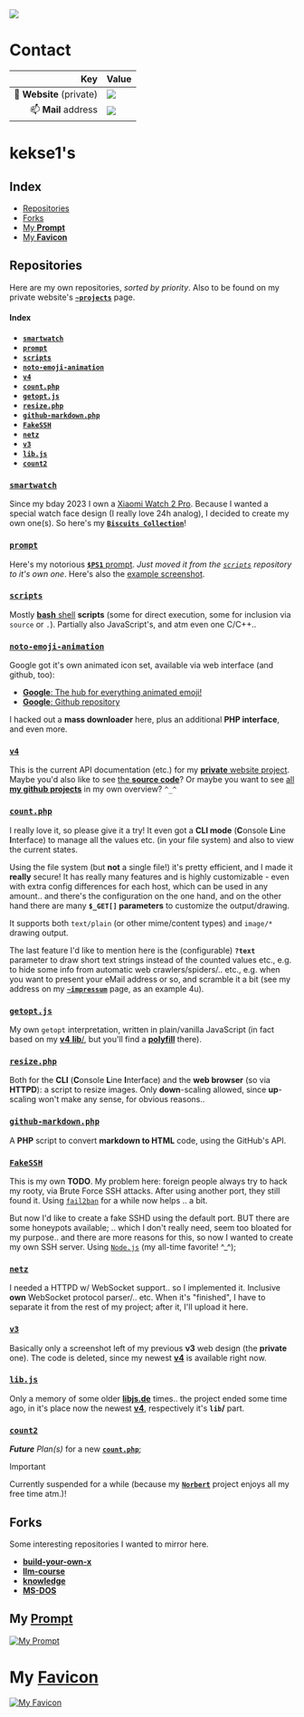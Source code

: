 <img src="https://kekse.biz/github.php?draw&override=github:kekse1" />

# Contact

| Key                      | Value                                                                                                                                                 |
| -----------------------: | :---------------------------------------------------------------------------------------------------------------------------------------------------- |
| 👋 **Website** (private) | <img src="https://kekse.biz/github.php?override=github:kekse1&draw&text=kekse.biz&angle=0&size=38px&fg=20,90,150&font=OpenSans&ro&readonly" />        |
| 📫 **Mail** address      | <img src="https://kekse.biz/github.php?override=github:kekse1&draw&text=kuchen@kekse.biz&angle=0&size=28px&fg=20,90,150&font=OpenSans&ro&readonly" /> |

# **kekse1**'s

## Index
* [Repositories](#repositories)
* [Forks](#forks)
* [My **Prompt**](#my-prompt)
* [My **Favicon**](#kuchens)

## Repositories
Here are my own repositories, *sorted by priority*.
Also to be found on my private website's **[`~projects`](https://kekse.biz/?~projects)** page.

#### Index

* [**`smartwatch`**](#smartwatch)
* [**`prompt`**](#prompt)
* [**`scripts`**](#scripts)
* [**`noto-emoji-animation`**](#noto-emoji-animation)
* [**`v4`**](#v4)
* [**`count.php`**](#countphp)
* [**`getopt.js`**](#getoptjs)
* [**`resize.php`**](#resizephp)
* [**`github-markdown.php`**](#github-markdownphp)
* [**`FakeSSH`**](#fakessh)
* [**`netz`**](#netz)
* [**`v3`**](#v3)
* [**`lib.js`**](#libjs)
* [**`count2`**](#count2)
<!--
* [**`norbert`**](#norbert)
* [**`brainstorm`**](#brainstorm)
  -->

### [**`smartwatch`**](https://github.com/kekse1/smartwatch/)
Since my bday 2023 I own a [Xiaomi Watch 2 Pro](https://kekse.biz/?~hardware).
Because I wanted a special watch face design (I really love 24h analog),
I decided to create my own one(s). So here's my [**`Biscuits Collection`**](https://biscuits.casa/)!

### [**`prompt`**](https://github.com/kekse1/prompt/)
Here's my notorious [**`$PS1`** prompt](https://github.com/kekse1/prompt/). *Just moved it from
the [`scripts`](#scripts) repository to it's own one*. Here's also the [example screenshot](#my-prompt).

### [**`scripts`**](https://github.com/kekse1/scripts/)
Mostly [**bash** shell](https://www.gnu.org/software/bash/) **scripts** (some for direct execution,
some for inclusion via `source` or `.`). Partially also JavaScript's, and atm even one C/C++..

### [**`noto-emoji-animation`**](https://github.com/kekse1/noto-emoji-animation/)
Google got it's own animated icon set, available via web interface (and github, too):

* [**Google**: The hub for everything animated emoji!](https://googlefonts.github.io/noto-emoji-animation/)
* [**Google**: Github repository](https://github.com/googlefonts/noto-emoji)

I hacked out a **mass downloader** here, plus an additional **PHP interface**, and even more.

### [**`v4`**](https://github.com/kekse1/v4/)
This is the current API documentation (etc.) for my [**private** website project](https://kekse.biz/).
Maybe you'd also like to see [the **source code**](https://kekse.biz/?~sources)?
Or maybe you want to see [all **my github projects**](https://kekse.biz/?~projects) in my own overview? `^_^`

### [**`count.php`**](https://github.com/kekse1/count.php/)
I really love it, so please give it a try! It even got a **CLI mode** (**C**onsole **L**ine **I**nterface)
to manage all the values etc. (in your file system) and also to view the current states.

Using the file system (but **not** a single file!) it's pretty efficient, and I made it **really** secure!
It has really many features and is highly customizable - even with extra config differences for each host,
which can be used in any amount.. and there's the configuration on the one hand, and on the other hand
there are many **`$_GET[]` parameters** to customize the output/drawing.

It supports both `text/plain` (or other mime/content types) and `image/*` drawing output.

The last feature I'd like to mention here is the (configurable) **`?text`** parameter to draw short text
strings instead of the counted values etc., e.g. to hide some info from automatic web crawlers/spiders/..
etc., e.g. when you want to present your eMail address or so, and scramble it a bit (see my address on my
[**`~impressum`**](https://kekse.biz/?~impressum) page, as an example 4u).

### [**`getopt.js`**](https://github.com/kekse1/getopt.js/)
My own `getopt` interpretation, written in plain/vanilla JavaScript (in fact based on my [**v4** **lib**/](#v4),
but you'll find a [**polyfill**](https://github.com/kekse1/getopt.js/blob/git/js/polyfill.js) there).

### [**`resize.php`**](https://github.com/kekse1/resize.php/)
Both for the **CLI** (**C**onsole **L**ine **I**nterface) and the **web browser** (so via **HTTPD**): a script
to resize images. Only **down**-scaling allowed, since **up**-scaling won't make any sense, for obvious reasons..

### [**`github-markdown.php`**](https://github.com/kekse1/github-markdown.php/)
A **PHP** script to convert **markdown to HTML** code, using the GitHub's API.

### [**`FakeSSH`**](https://github.com/kekse1/FakeSSH/)
This is my own **TODO**. My problem here: foreign people always try to hack my rooty, via Brute Force SSH attacks.
After using another port, they still found it. Using [`fail2ban`](https://github.com/fail2ban/fail2ban/) for a while
now helps .. a bit.

But now I'd like to create a fake SSHD using the default port. BUT there are some honeypots available; .. which I don't
really need, seem too bloated for my purpose.. and there are more reasons for this, so now I wanted to create my own
SSH server. Using [`Node.js`](https://nodejs.org/) (my all-time favorite! \^_\^);

### [**`netz`**](https://github.com/kekse1/netz/)
I needed a HTTPD w/ WebSocket support.. so I implemented it. Inclusive **own** WebSocket protocol parser/.. etc.
When it's "finished", I have to separate it from the rest of my project; after it, I'll upload it here.

### [**`v3`**](https://github.com/kekse1/v3/)
Basically only a screenshot left of my previous **v3** web design (the **private** one).
The code is deleted, since my newest [**v4**](#v4) is available right now.

### [**`lib.js`**](https://github.com/kekse1/lib.js/)
Only a memory of some older [**libjs.de**](https://libjs.de/) times.. the project ended some time ago, in it's
place now the newest [**v4**](#v4), respectively it's **`lib`/** part.

### [**`count2`**](https://github.com/kekse1/count2/)
_**Future** Plan(s)_ for a new [**`count.php`**](https://github.com/kekse1/count.php/);

> [!IMPORTANT]
> Currently suspended for a while (because my [**`Norbert`**](https://github.com/kekse1/norbert/)
> project enjoys all my free time atm.)!

<!--
### [**`norbert`**](https://github.com/kekse1/norbert/)
Only some notes to my own A.I. I'm researching on for nearly twenty years now.. there's nothing to be downloaded
or so, it's just a remark that my own `Norbert` is somewhere out there.. **`^_^`**

### [**`brainstorm`**](https://github.com/kekse1/brainstorm/)
My own **LLM** related stuff.. //**TODO**/!

It's under development.. at the moment the base structure is being planned and implemented, but it may change
from time to time.. and here's my addendum to [`count.php`](#countphp): this new **OO** design may really improve some things. ^\_^

> [!TIP]
> There'll be other modules beneath the `count2` which rely on my `kekse` PHP extensions.. example given: [ `post2`, `group2` ];
-->

## Forks
Some interesting repositories I wanted to mirror here.

* [**build-your-own-x**](https://github.com/kekse1/build-your-own-x/)
* [**llm-course**](https://github.com/kekse1/llm-course/)
* [**knowledge**](https://github.com/kekse1/knowledge/)
* [**MS-DOS**](https://github.com/kekse1/MS-DOS/)

## My [**Prompt**](https://kekse.biz/?github://kekse1/prompt/)
<a href="https://github.com/kekse1/prompt/blob/git/sh/prompt.sh" target="_blank">
<img src="img/prompt.png" alt="My Prompt" />
</a>

# My [**Favicon**](img/favicon.512px.png)
<a href="https://kekse.biz/" target="_blank">
<img src="img/favicon.256px.png" alt="My Favicon" />
</a>

